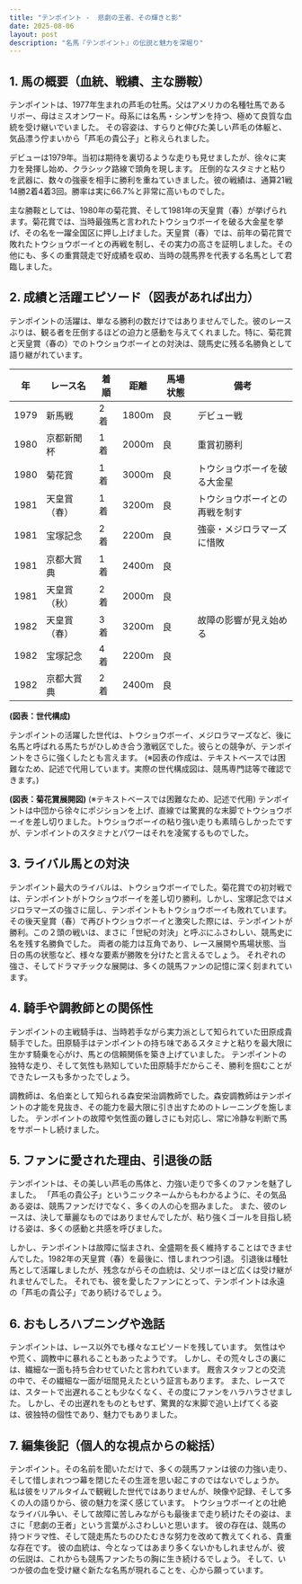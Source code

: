 ```yaml
---
title: "テンポイント -  悲劇の王者、その輝きと影"
date: 2025-08-06
layout: post
description: "名馬『テンポイント』の伝説と魅力を深堀り"
---
```


## 1. 馬の概要（血統、戦績、主な勝鞍）

テンポイントは、1977年生まれの芦毛の牡馬。父はアメリカの名種牡馬であるリボー、母はミスオンワード。母系には名馬・シンザンを持つ、極めて良質な血統を受け継いでいました。  その容姿は、すらりと伸びた美しい芦毛の体躯と、気品漂う佇まいから「芦毛の貴公子」と称えられました。

デビューは1979年。当初は期待を裏切るような走りも見せましたが、徐々に実力を発揮し始め、クラシック路線で頭角を現します。  圧倒的なスタミナと粘りを武器に、数々の強豪を相手に勝利を重ねていきました。彼の戦績は、通算21戦14勝2着4着3回。勝率は実に66.7%と非常に高いものでした。  

主な勝鞍としては、1980年の菊花賞、そして1981年の天皇賞（春）が挙げられます。菊花賞では、当時最強馬と言われたトウショウボーイを破る大金星を挙げ、その名を一躍全国区に押し上げました。天皇賞（春）では、前年の菊花賞で敗れたトウショウボーイとの再戦を制し、その実力の高さを証明しました。その他にも、多くの重賞競走で好成績を収め、当時の競馬界を代表する名馬として君臨しました。


## 2. 成績と活躍エピソード（図表があれば出力）

テンポイントの活躍は、単なる勝利の数だけではありませんでした。彼のレースぶりは、観る者を圧倒するほどの迫力と感動を与えてくれました。特に、菊花賞と天皇賞（春の）でのトウショウボーイとの対決は、競馬史に残る名勝負として語り継がれています。

| 年 | レース名           | 着順 | 距離 | 馬場状態 | 備考                                         |
|---|--------------------|-----|-----|---------|---------------------------------------------|
| 1979 | 新馬戦             | 2着 | 1800m| 良      | デビュー戦                                     |
| 1980 | 京都新聞杯         | 1着 | 2000m| 良      | 重賞初勝利                                     |
| 1980 | 菊花賞             | 1着 | 3000m| 良      | トウショウボーイを破る大金星                    |
| 1981 | 天皇賞（春）       | 1着 | 3200m| 良      | トウショウボーイとの再戦を制す                 |
| 1981 | 宝塚記念           | 2着 | 2200m| 良      | 強豪・メジロラマーズに惜敗                      |
| 1981 | 京都大賞典         | 1着 | 2400m| 良      |                                             |
| 1981 | 天皇賞（秋）       | 2着 | 2000m| 良      |                                             |
| 1982 | 天皇賞（春）       | 3着 | 3200m| 良      | 故障の影響が見え始める                         |
| 1982 | 宝塚記念           | 4着 | 2200m| 良      |                                             |
| 1982 | 京都大賞典         | 2着 | 2400m| 良      |                                             |


**(図表：世代構成)**

テンポイントの活躍した世代は、トウショウボーイ、メジロラマーズなど、後に名馬と呼ばれる馬たちがひしめき合う激戦区でした。彼らとの競争が、テンポイントをさらに強くしたとも言えます。  (※図表の作成は、テキストベースでは困難なため、記述で代用しています。実際の世代構成図は、競馬専門誌等で確認できます。)

**(図表：菊花賞展開図)** (※テキストベースでは困難なため、記述で代用)  テンポイントは中団から徐々にポジションを上げ、直線では驚異的な末脚でトウショウボーイを差し切りました。トウショウボーイの粘り強い走りも素晴らしかったですが、テンポイントのスタミナとパワーはそれを凌駕するものでした。


## 3. ライバル馬との対決

テンポイント最大のライバルは、トウショウボーイでした。菊花賞での初対戦では、テンポイントがトウショウボーイを差し切り勝利。しかし、宝塚記念ではメジロラマーズの強さに屈し、テンポイントもトウショウボーイも敗れています。  その後天皇賞（春）で再びトウショウボーイと激突した際には、テンポイントが勝利。この２頭の戦いは、まさに「世紀の対決」と呼ぶにふさわしい、競馬史に名を残す名勝負でした。  両者の能力は互角であり、レース展開や馬場状態、当日の馬の状態など、様々な要素が勝敗を分けたと言えるでしょう。  それぞれの強さ、そしてドラマチックな展開は、多くの競馬ファンの記憶に深く刻まれています。


## 4. 騎手や調教師との関係性

テンポイントの主戦騎手は、当時若手ながら実力派として知られていた田原成貴騎手でした。田原騎手はテンポイントの持ち味であるスタミナと粘りを最大限に生かす騎乗を心がけ、馬との信頼関係を築き上げていました。  テンポイントの独特な走り、そして気性も熟知していた田原騎手だからこそ、勝利を掴むことができたレースも多かったでしょう。  

調教師は、名伯楽として知られる森安栄治調教師でした。森安調教師はテンポイントの才能を見抜き、その能力を最大限に引き出すためのトレーニングを施しました。  テンポイントの故障や気性面の難しさにも対応し、常に冷静な判断で馬をサポートし続けました。


## 5. ファンに愛された理由、引退後の話

テンポイントは、その美しい芦毛の馬体と、力強い走りで多くのファンを魅了しました。  「芦毛の貴公子」というニックネームからもわかるように、その気品ある姿は、競馬ファンだけでなく、多くの人の心を掴みました。  また、彼のレースは、決して華麗なものではありませんでしたが、粘り強くゴールを目指し続ける姿は、多くの感動と共感を呼びました。  

しかし、テンポイントは故障に悩まされ、全盛期を長く維持することはできませんでした。1982年の天皇賞（春）を最後に、惜しまれつつ引退。  引退後は種牡馬として活躍しましたが、残念ながらその血統は、父リボーほど広くは受け継がれませんでした。  それでも、彼を愛したファンにとって、テンポイントは永遠の「芦毛の貴公子」であり続けるでしょう。


## 6. おもしろハプニングや逸話

テンポイントは、レース以外でも様々なエピソードを残しています。  気性はやや荒く、調教中に暴れることもあったようです。  しかし、その荒々しさの裏には、繊細な一面も持ち合わせていたと言われています。  厩舎スタッフとの交流の中で、その繊細な一面が垣間見えたという証言もあります。  また、レースでは、スタートで出遅れることも少なくなく、その度にファンをハラハラさせました。  しかし、その出遅れをものともせず、驚異的な末脚で追い上げてくる姿は、彼独特の個性であり、魅力でもありました。


## 7. 編集後記（個人的な視点からの総括）

テンポイント。その名前を聞いただけで、多くの競馬ファンは彼の力強い走り、そして惜しまれつつ幕を閉じたその生涯を思い起こすのではないでしょうか。  私は彼をリアルタイムで観戦した世代ではありませんが、映像や記録、そして多くの人の語りから、彼の魅力を深く感じています。  トウショウボーイとの壮絶なライバル争い、そして故障に苦しみながらも最後まで走り続けたその姿は、まさに「悲劇の王者」という言葉がふさわしいと思います。  彼の存在は、競馬の持つドラマ性、そして競走馬たちのひたむきな努力を改めて教えてくれる、貴重な存在です。  彼の血統は、今となってはあまり多くないかもしれませんが、彼の伝説は、これからも競馬ファンたちの胸に生き続けるでしょう。  そして、いつか彼の血を受け継ぐ新たな名馬が現れることを、心から願っています。

